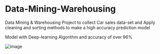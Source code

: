 # Data-Mining-Warehousing
Data Mining &amp; Warehousing Project to collect Car sales data-set and Apply cleaning and sorting methods to make a high accuracy prediction model 

Model with Deep-learning Algorithm and accuracy of over 96%

![image](https://user-images.githubusercontent.com/45134277/172004083-665fc801-c328-45d1-b8f6-05d0f3804bf4.png)

